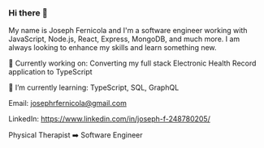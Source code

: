 ### Hi there 👋


My name is Joseph Fernicola and I'm a software engineer working with JavaScript, Node.js, React, Express, MongoDB, and much more. I am always looking to enhance my skills and learn something new.

🔭 Currently working on: Converting my full stack Electronic Health Record application to TypeScript

🌱 I’m currently learning: TypeScript, SQL, GraphQL<br />

Email:  josephrfernicola@gmail.com <br />

LinkedIn:  https://www.linkedin.com/in/joseph-f-248780205/ <br />

Physical Therapist ➡️ Software Engineer
